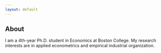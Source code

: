 ```yaml
---
layout: default
---
```


<!-- Text can be **bold**, _italic_, or ~~strikethrough~~. -->

<!-- # Header 1 -->

<!-- ## Header 2

> This is a blockquote following a header.
>
> When something is important enough, you do it even if the odds are not in your favor. -->

## About

I am a 4th-year Ph.D. student in Economics at Boston College. My research interests are in applied econometrics and empirical industrial organization.

